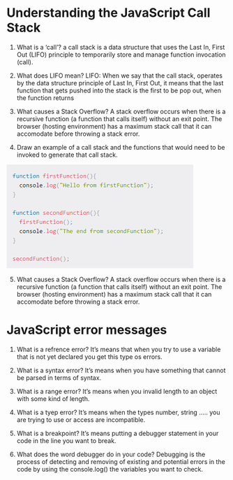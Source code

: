 # Understanding the JavaScript Call Stack

1. What is a ‘call’? a call stack is a data structure that uses the Last In, First Out (LIFO) principle to temporarily store and manage function invocation (call).

2. What does LIFO mean? LIFO: When we say that the call stack, operates by the data structure principle of Last In, First Out, it means that the last function that gets pushed into the stack is the first to be pop out, when the function returns

3. What causes a Stack Overflow? A stack overflow occurs when there is a recursive function (a function that calls itself) without an exit point. The browser (hosting environment) has a maximum stack call that it can accomodate before throwing a stack error.

4. Draw an example of a call stack and the functions that would need to be invoked to generate that call stack.

![image](../img/stack.png)

5. What causes a Stack Overflow? 
A stack overflow occurs when there is a recursive function (a function that calls itself) without an exit point. The browser (hosting environment) has a maximum stack call that it can accomodate before throwing a stack error.

# JavaScript error messages

1. What is a refrence error? It’s means that when you try to use a variable that is not yet declared you get this type os errors.

2. What is a syntax error? It’s means when you have something that cannot be parsed in terms of syntax.

3. What is a range error? It’s means when you invalid length to an object with some kind of length.

4. What is a tyep error? It’s means when the types number, string ..... you are trying to use or access are incompatible.

5. What is a breakpoint? It’s means putting a debugger statement in your code in the line you want to break.

6.  What does the word debugger do in your code? Debugging is the process of detecting and removing of existing and potential errors in the code by using the console.log() the variables you want to check.